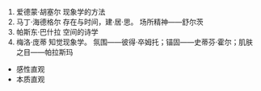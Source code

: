 1. 爱德蒙·胡塞尔 现象学的方法
2. 马丁·海德格尔 存在与时间，建·居·思。  场所精神——舒尔茨
3. 帕斯东·巴什拉 空间的诗学
4. 梅洛·庞蒂 知觉现象学。  氛围——彼得·卒姆托；锚固——史蒂芬·霍尔；肌肤之目——帕拉斯玛

- 感性直观
- 本质直观

